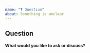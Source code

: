 ```yaml
---
name: "❓ Question"
about: Something is unclear
---
```


## Question

#### What would you like to ask or discuss?
